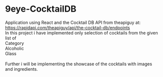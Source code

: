 # 9eye-CocktailDB
Application using React and the Cocktail DB API from theapiguy at:<br>
https://rapidapi.com/theapiguy/api/the-cocktail-db/endpoints
<br>
In this project i have implemented only selection of cocktails from the given list of <br>
Category<br>
Alcoholic<br>
Glass<br><br>
Further i will be implementing the showcase of the cocktails with images and ingredients.
